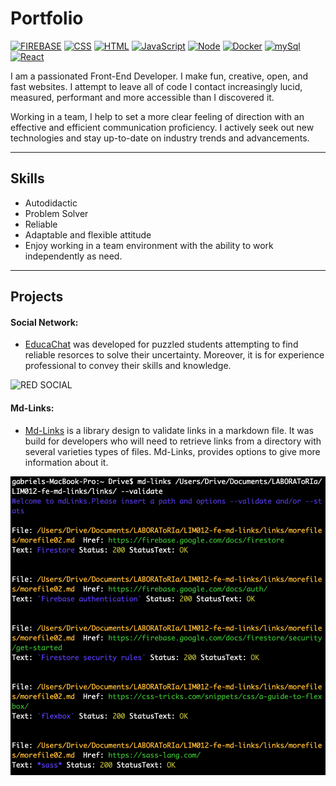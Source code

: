 # Portfolio
[![FIREBASE](https://img.shields.io/badge/-Firebase-%20%23ff7b25)](https://cdnjs.com/libraries/reactstrap)
[![CSS](https://img.shields.io/badge/-CSS-9cf)](https://cdnjs.com/libraries/reactstrap)
[![HTML](https://img.shields.io/badge/-HTML-%23f2ae72)](https://cdnjs.com/libraries/reactstrap)
[![JavaScript](https://img.shields.io/badge/-JavaScript-%23ffcc5c)](https://cdnjs.com/libraries/reactstrap)
[![Node](https://img.shields.io/badge/-Node-%2382b74b)](https://cdnjs.com/libraries/reactstrap)
[![Docker](https://img.shields.io/badge/-Docker-blue)](https://cdnjs.com/libraries/reactstrap)
[![mySql](https://img.shields.io/badge/-mySql-%23034f84)](https://cdnjs.com/libraries/reactstrap)
[![React](https://img.shields.io/badge/-React-%20%2380ced6)](https://cdnjs.com/libraries/reactstrap)


I am a passionated Front-End Developer. I make fun, creative, open, and fast websites. I attempt to leave all of code I contact increasingly lucid, measured, performant and more accessible than I discovered it.

Working in a team, I help to set a more clear feeling of direction with an effective and efficient communication proficiency. I actively seek out new technologies and stay up-to-date on industry trends and advancements. 

***

## Skills

- Autodidactic
- Problem Solver
- Reliable
- Adaptable and flexible attitude
- Enjoy working in a team environment with the ability to work independently as need.

***

## Projects

#### Social Network:
- [EducaChat](https://github.com/paula113/LIM012-fe-social-network) was developed for puzzled students attempting to find reliable resorces to solve their uncertainty. Moreover, it is for experience professional to convey their skills and knowledge.

![RED SOCIAL](https://user-images.githubusercontent.com/60791273/81744247-9412ef80-9468-11ea-99af-e70fe69713ff.png)

#### Md-Links:
-  [Md-Links](https://github.com/paula113/LIM012-fe-md-links) is a library design to validate links in a markdown file. It was build for developers who will need to retrieve links from a directory with several varieties types of files. Md-Links, provides options to give more information about it.

![MD-LINKS](https://github.com/paula113/LIM012-fe-md-links/blob/master/img/--vaidate.png?raw=true)

<!-- ### ✔ BQ-API: -->

<!-- ![BQ-API]() -->

<!-- #### ✔ BQ-API-CLIENT: -->

<!-- ![BQ-API-CLIENT]() -->
